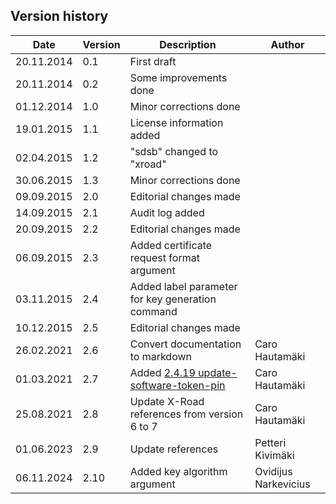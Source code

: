 ## Version history 

| Date       | Version | Description                                                               | Author               |
|------------|---------|---------------------------------------------------------------------------|----------------------|
| 20.11.2014 | 0.1     | First draft                                                               |                      |
| 20.11.2014 | 0.2     | Some improvements done                                                    |                      |
| 01.12.2014 | 1.0     | Minor corrections done                                                    |                      |
| 19.01.2015 | 1.1     | License information added                                                 |                      |
| 02.04.2015 | 1.2     | "sdsb" changed to "xroad"                                                 |                      |
| 30.06.2015 | 1.3     | Minor corrections done                                                    |                      |
| 09.09.2015 | 2.0     | Editorial changes made                                                    |                      |
| 14.09.2015 | 2.1     | Audit log added                                                           |                      |
| 20.09.2015 | 2.2     | Editorial changes made                                                    |                      |
| 06.09.2015 | 2.3     | Added certificate request format argument                                 |                      |
| 03.11.2015 | 2.4     | Added label parameter for key generation command                          |                      |
| 10.12.2015 | 2.5     | Editorial changes made                                                    |                      |
| 26.02.2021 | 2.6     | Convert documentation to markdown                                         | Caro Hautamäki       |
| 01.03.2021 | 2.7     | Added [2.4.19 update-software-token-pin](#2419-update-software-token-pin) | Caro Hautamäki       |
| 25.08.2021 | 2.8     | Update X-Road references from version 6 to 7                              | Caro Hautamäki       |
| 01.06.2023 | 2.9     | Update references                                                         | Petteri Kivimäki     |
| 06.11.2024 | 2.10    | Added key algorithm argument                                              | Ovidijus Narkevicius |